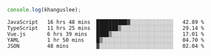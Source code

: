 ```js
console.log(khanguslee);
```

<!--START_SECTION:waka-->
```text
JavaScript   16 hrs 48 mins  ██████████▓░░░░░░░░░░░░░░   42.89 % 
TypeScript   11 hrs 25 mins  ███████▒░░░░░░░░░░░░░░░░░   29.14 % 
Vue.js       6 hrs 39 mins   ████▒░░░░░░░░░░░░░░░░░░░░   17.01 % 
YAML         1 hr 50 mins    █▒░░░░░░░░░░░░░░░░░░░░░░░   04.70 % 
JSON         48 mins         ▓░░░░░░░░░░░░░░░░░░░░░░░░   02.04 % 
```
<!--END_SECTION:waka-->

<!--
**khanguslee/khanguslee** is a ✨ _special_ ✨ repository because its `README.md` (this file) appears on your GitHub profile.

Here are some ideas to get you started:

- 🔭 I’m currently working on ...
- 🌱 I’m currently learning ...
- 👯 I’m looking to collaborate on ...
- 🤔 I’m looking for help with ...
- 💬 Ask me about ...
- 📫 How to reach me: ...
- 😄 Pronouns: ...
- ⚡ Fun fact: ...
-->
